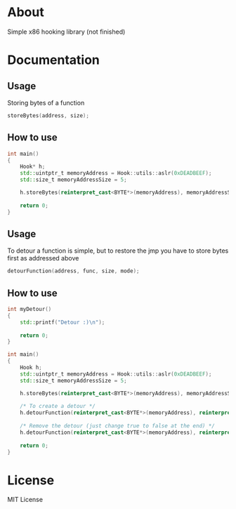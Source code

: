 # About
Simple x86 hooking library (not finished)
# Documentation
## Usage
Storing bytes of a function
```cpp
storeBytes(address, size);
```
## How to use
```cpp
int main()
{
    Hook* h;
    std::uintptr_t memoryAddress = Hook::utils::aslr(0xDEADBEEF);
    std::size_t memoryAddressSize = 5;

    h.storeBytes(reinterpret_cast<BYTE*>(memoryAddress), memoryAddressSize);
    
    return 0;
}
```
## Usage
To detour a function is simple, but to restore the jmp you have to store bytes first as addressed above
```cpp
detourFunction(address, func, size, mode);
```
## How to use
```cpp
int myDetour()
{
    std::printf("Detour :)\n");
    
    return 0;
}

int main()
{
    Hook h;
    std::uintptr_t memoryAddress = Hook::utils::aslr(0xDEADBEEF);
    std::size_t memoryAddressSize = 5;

    h.storeBytes(reinterpret_cast<BYTE*>(memoryAddress), memoryAddressSize);
    
    /* To create a detour */
    h.detourFunction(reinterpret_cast<BYTE*>(memoryAddress), reinterpret_cast<std::uint32_t>(myDetour), memoryAddressSize, Hook::Mode::CREATE_DETOUR); 
    
    /* Remove the detour (just change true to false at the end) */
    h.detourFunction(reinterpret_cast<BYTE*>(memoryAddress), reinterpret_cast<std::uint32_t>(myDetour), memoryAddressSize, Hook::Mode::REMOVE_DETOUR); 
    
    return 0;
}
```
# License
MIT License
